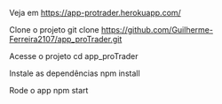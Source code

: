 Veja em
https://app-protrader.herokuapp.com/

Clone o projeto
git clone https://github.com/Guilherme-Ferreira2107/app_proTrader.git

Acesse o projeto
cd app_proTrader

Instale as dependências
npm install

Rode o app
npm start
